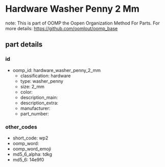 # Hardware Washer Penny 2 Mm  

note: This is part of OOMP the Oopen Organization Method For Parts. For more details: https://github.com/oomlout/oomp_base

##  part details





### id
* oomp_id: hardware_washer_penny_2_mm
  * classification: hardware
  * type: washer_penny
  * size: 2_mm
  * color: 
  * description_main: 
  * description_extra: 
  * manufacturer: 
  * part_number: 

### other_codes
* short_code: wp2
* oomp_word: 
* oomp_word_emoji 
* md5_6_alpha: tdkg
* md5_6: 14e9f0